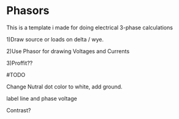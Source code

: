 # Phasors
This is a template i made for doing electrical 3-phase calculations

1)Draw source or loads on delta / wye.

2)Use Phasor for drawing Voltages and Currents

3)Proffit??

#TODO

Change Nutral dot color to white, add ground.

label line and phase voltage

Contrast?

